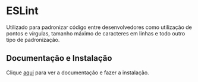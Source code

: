 # ESLint

Utilizado para padronizar código entre desenvolvedores como utilização de pontos e vírgulas, tamanho máximo de caracteres em linhas e todo outro tipo de padronização.

## Documentação e Instalação

Clique [aqui](https://marketplace.visualstudio.com/items?itemName=dbaeumer.vscode-eslint) para ver a documentação e fazer a instalação.
